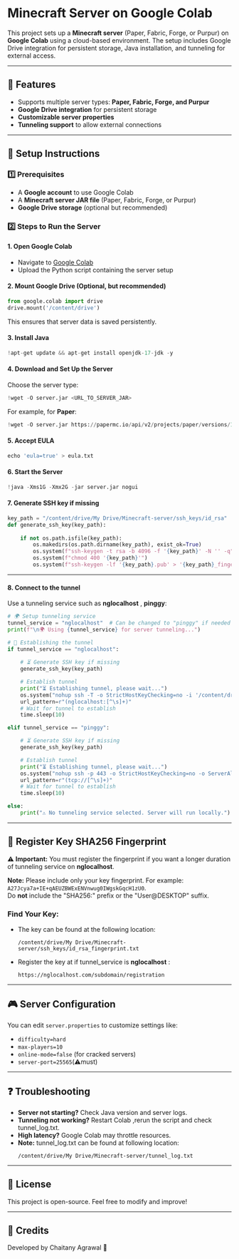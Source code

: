 # Minecraft Server on Google Colab

This project sets up a **Minecraft server** (Paper, Fabric, Forge, or Purpur) on **Google Colab** using a cloud-based environment. The setup includes Google Drive integration for persistent storage, Java installation, and tunneling for external access.

---

## 📌 Features
- Supports multiple server types: **Paper, Fabric, Forge, and Purpur**
- **Google Drive integration** for persistent storage
- **Customizable server properties**
- **Tunneling support** to allow external connections

---

## 🔧 Setup Instructions

### 1️⃣ Prerequisites
- A **Google account** to use Google Colab
- A **Minecraft server JAR file** (Paper, Fabric, Forge, or Purpur)
- **Google Drive storage** (optional but recommended)

### 2️⃣ Steps to Run the Server
#### **1. Open Google Colab**
- Navigate to [Google Colab](https://colab.research.google.com/)
- Upload the Python script containing the server setup

#### **2. Mount Google Drive (Optional, but recommended)**
```python
from google.colab import drive
drive.mount('/content/drive')
```
This ensures that server data is saved persistently.

#### **3. Install Java**
```python
!apt-get update && apt-get install openjdk-17-jdk -y
```

#### **4. Download and Set Up the Server**
Choose the server type:
```python
!wget -O server.jar <URL_TO_SERVER_JAR>
```
For example, for **Paper**:
```python
!wget -O server.jar https://papermc.io/api/v2/projects/paper/versions/1.20.1/builds/latest/downloads/paper-1.20.1.jar
```

#### **5. Accept EULA**
```python
echo 'eula=true' > eula.txt
```

#### **6. Start the Server**
```python
!java -Xms1G -Xmx2G -jar server.jar nogui
```

#### **7. Generate SSH key if missing**
```python
key_path = "/content/drive/My Drive/Minecraft-server/ssh_keys/id_rsa"
def generate_ssh_key(key_path):
    
    if not os.path.isfile(key_path):
        os.makedirs(os.path.dirname(key_path), exist_ok=True)
        os.system(f"ssh-keygen -t rsa -b 4096 -f '{key_path}' -N '' -q")
        os.system(f"chmod 400 '{key_path}'")
        os.system(f"ssh-keygen -lf '{key_path}.pub' > '{key_path}_fingerprint.txt'")
```
---

#### **8. Connect to the tunnel**
Use a tunneling service such as **nglocalhost** , **pinggy**:
```python
# 🌍 Setup tunneling service
tunnel_service = "nglocalhost"  # Can be changed to "pinggy" if needed
print(f"\n🌍 Using {tunnel_service} for server tunneling...")

# 🔌 Establishing the tunnel
if tunnel_service == "nglocalhost":    
    
    # ⏳ Generate SSH key if missing
    generate_ssh_key(key_path)

    # Establish tunnel
    print("⏳ Establishing tunnel, please wait...")
    os.system("nohup ssh -T -o StrictHostKeyChecking=no -i '/content/drive/My Drive/Minecraft-server/ssh_keys/id_rsa' -R minecraft03127:25565:localhost:25565 nglocalhost.com > tunnel_log.txt 2>&1 &")
    url_pattern=r"(nglocalhost:[^\s]+)"
    # Wait for tunnel to establish
    time.sleep(10)

elif tunnel_service == "pinggy":    

    # ⏳ Generate SSH key if missing
    generate_ssh_key(key_path)

    # Establish tunnel
    print("⏳ Establishing tunnel, please wait...")
    os.system("nohup ssh -p 443 -o StrictHostKeyChecking=no -o ServerAliveInterval=30 -R0:127.0.0.1:25565 tcp@ap.a.pinggy.io > tunnel_log.txt 2>&1 &")
    url_pattern=r"(tcp://[^\s]+)"
    # Wait for tunnel to establish
    time.sleep(10)

else:
    print("⚠️ No tunneling service selected. Server will run locally.")
```
---

## 🔌 Register Key SHA256 Fingerprint

⚠️ **Important:** You must register the fingerprint if you want a longer duration of tunneling service on **nglocalhost**.

**Note:** Please include only your key fingerprint. For example: `A27Jcya7a+IE+qAEUZBWExENVnwug0IWgskGqcH1zU0`.  
Do **not** include the "SHA256:" prefix or the "User@DESKTOP" suffix.

### Find Your Key:
- The key can be found at the following location:
  ```
  /content/drive/My Drive/Minecraft-server/ssh_keys/id_rsa_fingerprint.txt
  ```
- Register the key at if tunnel_service is **nglocalhost** :
  ```
  https://nglocalhost.com/subdomain/registration
  ```
---

## 🎮 Server Configuration
You can edit `server.properties` to customize settings like:
- `difficulty=hard`
- `max-players=10`
- `online-mode=false` (for cracked servers)
- `server-port=25565`(⚠️must)
---

## ❓ Troubleshooting
- **Server not starting?** Check Java version and server logs.
- **Tunneling not working?** Restart Colab ,rerun the script and check tunnel_log.txt.
- **High latency?** Google Colab may throttle resources.
- **Note:** tunnel_log.txt can be found at following location:
  ```
  /content/drive/My Drive/Minecraft-server/tunnel_log.txt
  ```
---

## 📜 License
This project is open-source. Feel free to modify and improve!

---

## 🙌 Credits
Developed by Chaitany Agrawal 🚀

